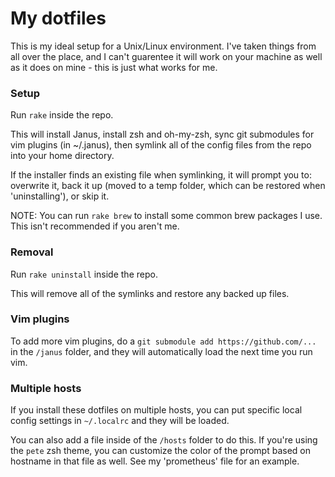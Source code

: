 # My dotfiles
This is my ideal setup for a Unix/Linux environment. I've taken things from all over the place, and I can't guarentee it will work on your machine as well as it does on mine - this is just what works for me. 

### Setup

Run `rake` inside the repo. 

This will install Janus, install zsh and oh-my-zsh, sync git submodules for vim plugins (in ~/.janus), then symlink all of the config files from the repo into your home directory.

If the installer finds an existing file when symlinking, it will prompt you to: overwrite it, back it up (moved to a temp folder, which can be restored when 'uninstalling'), or skip it. 

NOTE: You can run `rake brew` to install some common brew packages I use. This isn't recommended if you aren't me.

### Removal
Run `rake uninstall` inside the repo.

This will remove all of the symlinks and restore any backed up files. 

### Vim plugins
To add more vim plugins, do a `git submodule add https://github.com/...` in the `/janus` folder, and they will automatically load the next time you run vim.

### Multiple hosts
If you install these dotfiles on multiple hosts, you can put specific
local config settings in `~/.localrc` and they will be loaded.

You can also add a file inside of the `/hosts` folder to do this. If you're using the `pete` zsh theme, you can customize the color of the prompt based on hostname in that file as well. See my 'prometheus' file for an example. 
